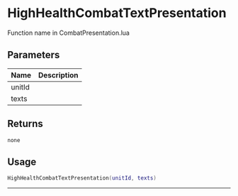 # HighHealthCombatTextPresentation

Function name in CombatPresentation.lua

## Parameters

| Name   | Description |
| ------ | ----------- |
| unitId |             |
| texts  |             |

## Returns

`none`

## Usage

```lua
HighHealthCombatTextPresentation(unitId, texts)
```

---
